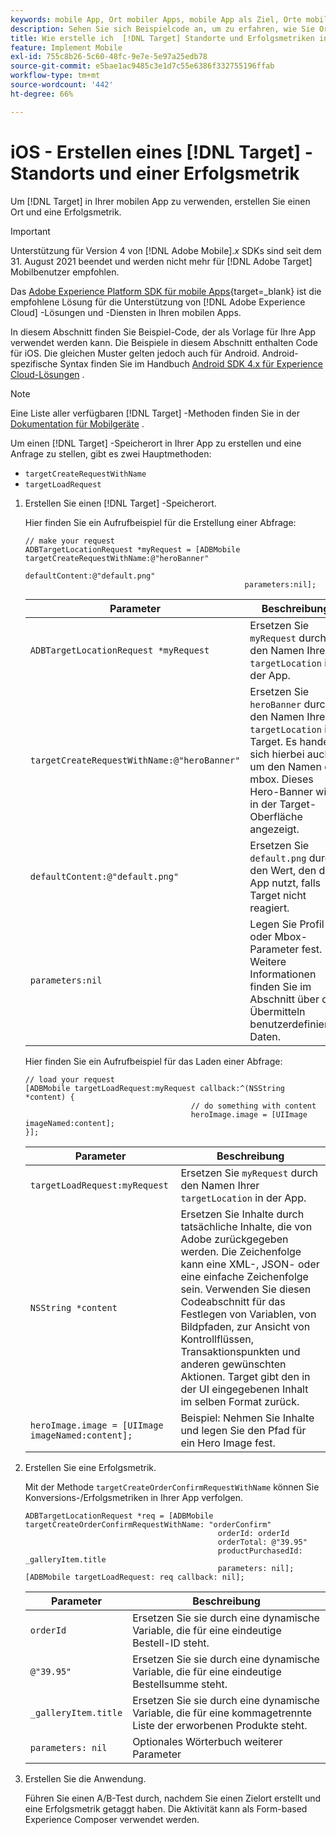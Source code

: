 ```yaml
---
keywords: mobile App, Ort mobiler Apps, mobile App als Ziel, Orte mobiler Apps, Erfolgsmetriken für mobile Apps
description: Sehen Sie sich Beispielcode an, um zu erfahren, wie Sie Orte und Erfolgsmetriken in iOS-Apps erstellen, damit Sie mit [!DNL Adobe Target] Ihre App personalisieren und optimieren können.
title: Wie erstelle ich  [!DNL Target] Standorte und Erfolgsmetriken in einer iOS-App?
feature: Implement Mobile
exl-id: 755c8b26-5c60-48fc-9e7e-5e97a25edb78
source-git-commit: e5bae1ac9485c3e1d7c55e6386f332755196ffab
workflow-type: tm+mt
source-wordcount: '442'
ht-degree: 66%

---
```


# iOS - Erstellen eines [!DNL Target] -Standorts und einer Erfolgsmetrik

Um [!DNL Target] in Ihrer mobilen App zu verwenden, erstellen Sie einen Ort und eine Erfolgsmetrik.

>[!IMPORTANT]
>
>Unterstützung für Version 4 von [!DNL Adobe Mobile].*x* SDKs sind seit dem 31. August 2021 beendet und werden nicht mehr für [!DNL Adobe Target] Mobilbenutzer empfohlen.
>
>Das [Adobe Experience Platform SDK für mobile Apps](https://developer.adobe.com/client-sdks/documentation/){target=_blank} ist die empfohlene Lösung für die Unterstützung von [!DNL Adobe Experience Cloud] -Lösungen und -Diensten in Ihren mobilen Apps.

In diesem Abschnitt finden Sie Beispiel-Code, der als Vorlage für Ihre App verwendet werden kann. Die Beispiele in diesem Abschnitt enthalten Code für iOS. Die gleichen Muster gelten jedoch auch für Android. Android-spezifische Syntax finden Sie im Handbuch [Android SDK 4.x für Experience Cloud-Lösungen](https://experienceleague.adobe.com/docs/mobile-services/android/target-android/target-main.html) .

>[!NOTE]
>
>Eine Liste aller verfügbaren [!DNL Target] -Methoden finden Sie in der [Dokumentation für Mobilgeräte](https://experienceleague.adobe.com/docs/mobile-services/ios/target-ios/c-target-methods.html) .

Um einen [!DNL Target] -Speicherort in Ihrer App zu erstellen und eine Anfrage zu stellen, gibt es zwei Hauptmethoden:

* `targetCreateRequestWithName`
* `targetLoadRequest`

1. Erstellen Sie einen [!DNL Target] -Speicherort.

   Hier finden Sie ein Aufrufbeispiel für die Erstellung einer Abfrage:

   ```
   // make your request 
   ADBTargetLocationRequest *myRequest = [ADBMobile targetCreateRequestWithName:@"heroBanner" 
                                                    defaultContent:@"default.png" 
                                                    parameters:nil];
   ```

   | Parameter | Beschreibung |
   |---|---|
   | `ADBTargetLocationRequest *myRequest` | Ersetzen Sie `myRequest` durch den Namen Ihrer `targetLocation` in der App. |
   | `targetCreateRequestWithName:@"heroBanner"` | Ersetzen Sie `heroBanner` durch den Namen Ihrer `targetLocation` in Target. Es handelt sich hierbei auch um den Namen der mbox. Dieses Hero-Banner wird in der Target-Oberfläche angezeigt. |
   | `defaultContent:@"default.png"` | Ersetzen Sie `default.png` durch den Wert, den die App nutzt, falls Target nicht reagiert. |
   | `parameters:nil` | Legen Sie Profil- oder Mbox-Parameter fest. Weitere Informationen finden Sie im Abschnitt über das Übermitteln benutzerdefinierter Daten. |

   Hier finden Sie ein Aufrufbeispiel für das Laden einer Abfrage:

   ```
   // load your request 
   [ADBMobile targetLoadRequest:myRequest callback:^(NSString *content) { 
                                        // do something with content 
                                        heroImage.image = [UIImage imageNamed:content]; 
   }];
   ```

   | Parameter | Beschreibung |
   |---|---|
   | `targetLoadRequest:myRequest` | Ersetzen Sie `myRequest` durch den Namen Ihrer `targetLocation` in der App. |
   | `NSString *content` | Ersetzen Sie Inhalte durch tatsächliche Inhalte, die von Adobe zurückgegeben werden. Die Zeichenfolge kann eine XML-, JSON- oder eine einfache Zeichenfolge sein. Verwenden Sie diesen Codeabschnitt für das Festlegen von Variablen, von Bildpfaden, zur Ansicht von Kontrollflüssen, Transaktionspunkten und anderen gewünschten Aktionen. Target gibt den in der UI eingegebenen Inhalt im selben Format zurück. |
   | `heroImage.image = [UIImage imageNamed:content];` | Beispiel: Nehmen Sie Inhalte und legen Sie den Pfad für ein Hero Image fest. |

1. Erstellen Sie eine Erfolgsmetrik.

   Mit der Methode `targetCreateOrderConfirmRequestWithName` können Sie Konversions-/Erfolgsmetriken in Ihrer App verfolgen.

   ```
   ADBTargetLocationRequest *req = [ADBMobile targetCreateOrderConfirmRequestWithName: "orderConfirm" 
                                              orderId: orderId 
                                              orderTotal: @"39.95" 
                                              productPurchasedId: _galleryItem.title 
                                              parameters: nil]; 
   [ADBMobile targetLoadRequest: req callback: nil];
   ```

   | Parameter | Beschreibung |
   |---|---|
   | `orderId` | Ersetzen Sie sie durch eine dynamische Variable, die für eine eindeutige Bestell-ID steht. |
   | `@"39.95"` | Ersetzen Sie sie durch eine dynamische Variable, die für eine eindeutige Bestellsumme steht. |
   | `_galleryItem.title` | Ersetzen Sie sie durch eine dynamische Variable, die für eine kommagetrennte Liste der erworbenen Produkte steht. |
   | `parameters: nil` | Optionales Wörterbuch weiterer Parameter |

1. Erstellen Sie die Anwendung.

   Führen Sie einen A/B-Test durch, nachdem Sie einen Zielort erstellt und eine Erfolgsmetrik getaggt haben. Die Aktivität kann als Form-based Experience Composer verwendet werden.
